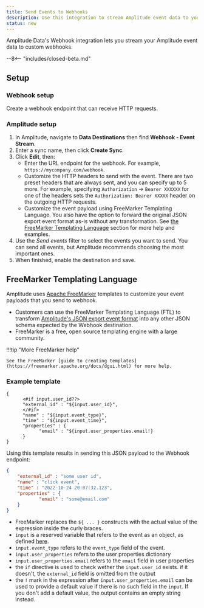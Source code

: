 ```yaml
---
title: Send Events to Webhooks
description: Use this integration to stream Amplitude event data to your custom webhooks.
status: new
---
```


Amplitude Data's Webhook integration lets you stream your Amplitude event data to custom webhooks.

--8<-- "includes/closed-beta.md"

## Setup

### Webhook setup

Create a webhook endpoint that can receive HTTP requests. 

### Amplitude setup

1. In Amplitude, navigate to **Data Destinations** then find **Webhook - Event Stream**.
2. Enter a sync name, then click **Create Sync**.
3. Click **Edit**, then:
     - Enter the URL endpoint for the webhook. For example, `https://mycompany.com/webhook`.
     - Customize the HTTP headers to send with the event. There are two preset headers that are always sent, and you can specify up to 5 more. For example, specifying `Authorization` → `Bearer XXXXXX` for one of the headers sets the `Authorization: Bearer XXXXX` header on the outgoing HTTP requests.
     - Customize the event payload using FreeMarker Templating Language. You also have the option to forward the original JSON export event format as-is without any transformation. See [the FreeMarker Templating Language](#freemarker-templating-language) section for more help and examples.
4. Use the *Send events* filter to select the events you want to send. You can send all events, but Amplitude recommends choosing the most important ones.
5. When finished, enable the destination and save.

## FreeMarker Templating Language

Amplitude uses [Apache FreeMarker](https://freemarker.apache.org/ "https://freemarker.apache.org/") templates to customize your event payloads that you send to webhook.

- Customers can use the FreeMarker Templating Language (FTL) to transform [Amplitude's JSON export event format](https://www.docs.developers.amplitude.com/analytics/apis/export-api/ "https://www.docs.developers.amplitude.com/analytics/apis/export-api/") into any other JSON schema expected by the Webhook destination.
- FreeMarker is a free, open source templating engine with a large community.

!!!tip "More FreeMarker help"

    See the FreeMarker [guide to creating templates](https://freemarker.apache.org/docs/dgui.html) for more help. 

### Example template

```text
{
      <#if input.user_id??>
      "external_id" : "${input.user_id}",
      </#if>
      "name" : "${input.event_type}",
      "time" : "${input.event_time}",
      "properties" : {
            "email" : "${input.user_properties.email!}
      }
}
```

Using this template results in sending this JSON payload to the Webhook endpoint:

```json
{
    "external_id" : "some user id",
    "name" : "click event",
    "time" : "2022-10-24 20:07:32.123",
    "properties" : {
            "email" : "some@email.com"
    }
}
```

- FreeMarker replaces the `${ ... }` constructs with the actual value of the expression inside the curly braces.
- `input` is a reserved variable that refers to the event as an object, as defined [here](https://www.docs.developers.amplitude.com/analytics/apis/export-api/).
- `input.event_type` refers to the `event_type` field of the event.
- `input.user_properties` refers to the user properties dictionary
- `input.user_properties.email` refers to the `email` field in user properties
- the `if` directive is used to check wether the `input.user_id` exists. if it doesn't, the `external_id` field is omitted from the output
- the `!` mark in the expression after `input.user_properties.email` can be used to provide a default value if there is no such field in the `input`. If you don't add a default value, the output contains an empty string instead.